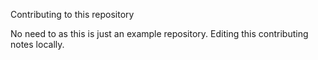 Contributing to this repository

No need to as this is just an example repository.
Editing this contributing notes locally.